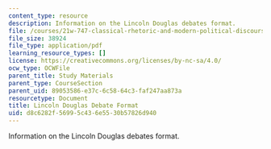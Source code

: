 ```yaml
---
content_type: resource
description: Information on the Lincoln Douglas debates format.
file: /courses/21w-747-classical-rhetoric-and-modern-political-discourse-fall-2009/d8c6282f56995c436e5530b57826d940_MIT21W_747_01F09_study13.pdf
file_size: 38924
file_type: application/pdf
learning_resource_types: []
license: https://creativecommons.org/licenses/by-nc-sa/4.0/
ocw_type: OCWFile
parent_title: Study Materials
parent_type: CourseSection
parent_uid: 89053586-e37c-6c58-64c3-faf247aa873a
resourcetype: Document
title: Lincoln Douglas Debate Format
uid: d8c6282f-5699-5c43-6e55-30b57826d940
---
```

Information on the Lincoln Douglas debates format.